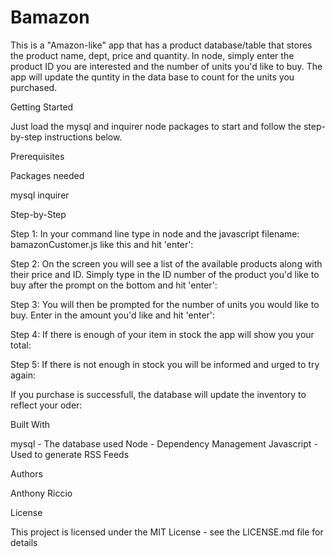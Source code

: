 # Bamazon

This is a "Amazon-like" app that has a product database/table that stores the product name, dept, price and quantity. In node, simply enter the product ID you are interested and the number of units you'd like to buy. The app will update the quntity in the data base to count for the units you purchased.

Getting Started

Just load the mysql and inquirer node packages to start and follow the step-by-step instructions below.

Prerequisites

Packages needed

mysql
inquirer

Step-by-Step 

Step 1: In your command line type in node and the javascript filename: bamazonCustomer.js like this and hit 'enter':


Step 2: On the screen you will see a list of the available products along with their price and ID. Simply type in the ID number of the product you'd like to buy after the prompt on the bottom and hit 'enter':


Step 3: You will then be prompted for the number of units you would like to buy. Enter in the amount you'd like and hit 'enter':


Step 4: If there is enough of your item in stock the app will show you your total:


Step 5: If there is not enough in stock you will be informed and urged to try again:


If you purchase is successfull, the database will update the inventory to reflect your oder:


Built With

mysql - The database used
Node - Dependency Management
Javascript - Used to generate RSS Feeds

Authors

Anthony Riccio

License

This project is licensed under the MIT License - see the LICENSE.md file for details
